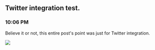 ## Twitter integration test.
### 10:06 PM

Believe it or not, this entire post's point was just for Twitter integration.

![](https://raw.githubusercontent.com/rustMotherboard/rustmotherboard.github.io/master/images/blog/2019/02/image_298.png)